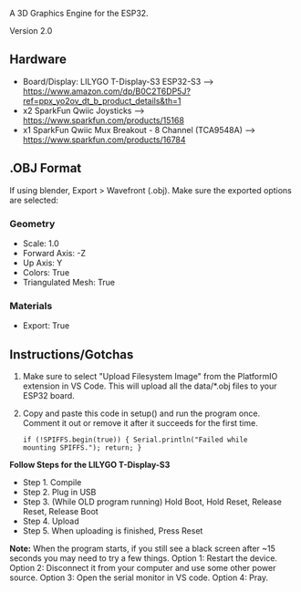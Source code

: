 A 3D Graphics Engine for the ESP32.

Version 2.0
<h2>Hardware</h2>

- Board/Display: LILYGO T-Display-S3 ESP32-S3 --> https://www.amazon.com/dp/B0C2T6DP5J?ref=ppx_yo2ov_dt_b_product_details&th=1
- x2 SparkFun Qwiic Joysticks --> https://www.sparkfun.com/products/15168
- x1 SparkFun Qwiic Mux Breakout - 8 Channel (TCA9548A) --> https://www.sparkfun.com/products/16784

<h2>.OBJ Format</h2>
If using blender, Export > Wavefront (.obj). Make sure the exported options are selected:
<h3>Geometry</h3>

- Scale: 1.0
- Forward Axis: -Z
- Up Axis: Y
- Colors: True
- Triangulated Mesh: True
  
<h3>Materials</h3>

- Export: True

<h2>Instructions/Gotchas</h2>

1. Make sure to select "Upload Filesystem Image" from the PlatformIO extension in VS Code. This will upload all the data/*.obj files to your ESP32 board. 
2. Copy and paste this code in setup() and run the program once. Comment it out or remove it after it succeeds for the first time.

    <code>if (!SPIFFS.begin(true))
    {
     Serial.println("Failed while mounting SPIFFS.");
     return;
    }</code>

<b>Follow Steps for the LILYGO T-Display-S3</b>
- Step 1. Compile
- Step 2. Plug in USB
- Step 3. (While OLD program running) Hold Boot, Hold Reset, Release Reset, Release Boot
- Step 4. Upload
- Step 5. When uploading is finished, Press Reset
  
<b>Note:</b> When the program starts, if you still see a black screen after ~15 seconds you may need to try a few things. Option 1: Restart the device. Option 2: Disconnect it from your computer and use some other power source. Option 3: Open the serial monitor in VS code. Option 4: Pray. 
